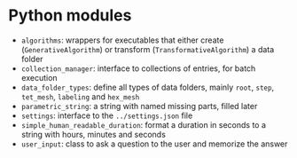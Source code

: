 # Python modules

- `algorithms`: wrappers for executables that either create (`GenerativeAlgorithm`) or transform (`TransformativeAlgorithm`) a data folder
- `collection_manager`: interface to collections of entries, for batch execution
- `data_folder_types`: define all types of data folders, mainly `root`, `step`, `tet_mesh`, `labeling` and `hex_mesh`
- `parametric_string`: a string with named missing parts, filled later
- `settings`: interface to the `../settings.json` file
- `simple_human_readable_duration`: format a duration in seconds to a string with hours, minutes and seconds
- `user_input`: class to ask a question to the user and memorize the answer